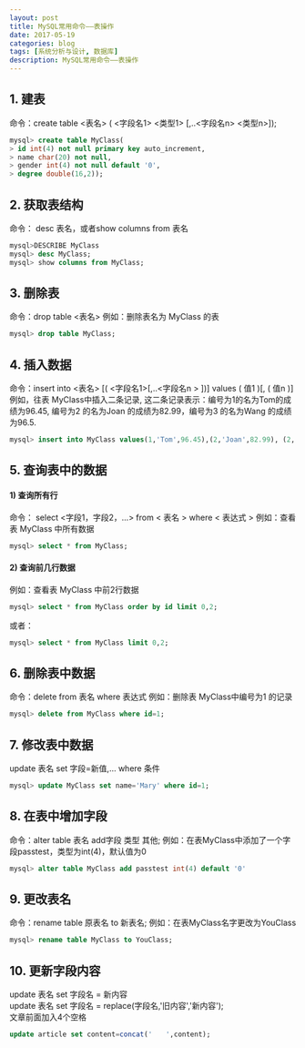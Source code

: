 ```yaml
---
layout: post
title: MySQL常用命令——表操作
date: 2017-05-19
categories: blog
tags: [系统分析与设计, 数据库]
description: MySQL常用命令——表操作
---
```


## 1. 建表

命令：create table <表名> ( <字段名1> <类型1> [,..<字段名n> <类型n>]);

```sql
mysql> create table MyClass(
> id int(4) not null primary key auto_increment,
> name char(20) not null,
> gender int(4) not null default '0',
> degree double(16,2));
```

## 2. 获取表结构
命令： desc 表名，或者show columns from 表名

```sql
mysql>DESCRIBE MyClass  
mysql> desc MyClass;   
mysql> show columns from MyClass;
```

## 3. 删除表

命令：drop table <表名>
例如：删除表名为 MyClass 的表

```sql
mysql> drop table MyClass;
```

## 4. 插入数据
命令：insert into <表名> [( <字段名1>[,..<字段名n > ])] values ( 值1 )[, ( 值n )]
例如，往表 MyClass中插入二条记录, 这二条记录表示：编号为1的名为Tom的成绩为96.45, 编号为2 的名为Joan 的成绩为82.99，编号为3 的名为Wang 的成绩为96.5.

```sql
mysql> insert into MyClass values(1,'Tom',96.45),(2,'Joan',82.99), (2,'Wang', 96.59);
```

## 5. 查询表中的数据

#### 1) 查询所有行

命令： select <字段1，字段2，...> from < 表名 > where < 表达式 >
例如：查看表 MyClass 中所有数据

```sql
mysql> select * from MyClass;
```

#### 2) 查询前几行数据

例如：查看表 MyClass 中前2行数据

```sql
mysql> select * from MyClass order by id limit 0,2;
```

或者：

```sql
mysql> select * from MyClass limit 0,2;
```

## 6. 删除表中数据

命令：delete from 表名 where 表达式
例如：删除表 MyClass中编号为1 的记录

```sql
mysql> delete from MyClass where id=1;
```

## 7. 修改表中数据

update 表名 set 字段=新值,… where 条件

```sql
mysql> update MyClass set name='Mary' where id=1;
```

## 8. 在表中增加字段

命令：alter table 表名 add字段 类型 其他;
例如：在表MyClass中添加了一个字段passtest，类型为int(4)，默认值为0

```sql
mysql> alter table MyClass add passtest int(4) default '0'
```

## 9. 更改表名

命令：rename table 原表名 to 新表名;
例如：在表MyClass名字更改为YouClass

```sql
mysql> rename table MyClass to YouClass;
```

## 10. 更新字段内容
update 表名 set 字段名 = 新内容  
update 表名 set 字段名 = replace(字段名,'旧内容','新内容');   
文章前面加入4个空格

```sql
update article set content=concat('　　',content);
```
